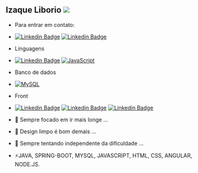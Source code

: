 ## Izaque Liborio <img src="https://github.githubassets.com/images/mona-whisper.gif">

- Para entrar em contato:
- [![Linkedin Badge](https://img.shields.io/badge/-IzaqueLiborio-blue?style=flat-square&logo=Linkedin&logoColor=white&link=https://www.linkedin.com/in/izaque-liborio-388b99154//)](https://www.linkedin.com/in/izaque-liborio-388b99154/)
 [![Linkedin Badge](https://img.shields.io/badge/-IzaqueLib-red?style=flat-square&logo=Instagram&logoColor=white&link=https://www.instagram.com/izaquelib/)](https://www.linkedin.com/in/izaque-liborio-388b99154/)




- Linguagens
-   [![Linkedin Badge](https://img.shields.io/badge/-Java-red?style=flat-square&logo=Java&logoColor=white&link=#)](#)
  [![JavaScript](https://img.shields.io/badge/-JavaScript-eee?style=flat-square&logo=javascript&logoColor=DD9C25)](#)

- Banco de dados
- [![MySQL](http://img.shields.io/badge/-MySQL-eee?style=flat-square&logo=mysql&logoColor=4479A1)](#)
- Front
- [![Linkedin Badge](https://img.shields.io/badge/-HTML-orange?style=flat-square&logo=HTML5&logoColor=white&link=#)](#)
  [![Linkedin Badge](https://img.shields.io/badge/-CSS-blue?style=flat-square&logo=Css3&logoColor=white&link=#)](#)
  [![Linkedin Badge](https://img.shields.io/badge/-Angular-red?style=flat-square&logo=AngularJs&logoColor=white&link=#)](#)
- 🔭 Sempre focado em ir mais longe ...
- 🌱 Design limpo é bom demais ...
- 💬 Sempre tentando independente da dificuldade ...
- ⚡JAVA, SPRING-BOOT, MYSQL, JAVASCRIPT, HTML, CSS, ANGULAR, NODE.JS.




